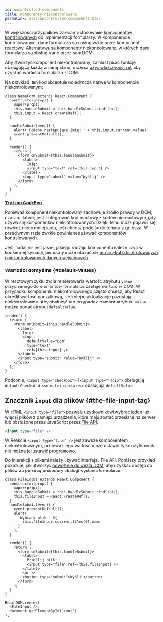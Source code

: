 ```yaml
---
id: uncontrolled-components
title: Komponenty niekontrolowane
permalink: docs/uncontrolled-components.html
---
```


W większości przypadków zalecamy stosowanie [komponentów kontrolowanych](/docs/forms.html#controlled-components) do implementacji formularzy. W komponencie kontrolowanym, dane formularza są obsługiwane przez komponent reactowy. Alternatywą są komponenty niekontrolowane, w których dane formularza są obsługiwane przez sam DOM.

Aby stworzyć komponent niekontrolowany, zamiast pisać funkcję obsługującą każdą zmianę stanu, możesz [użyć właściwości ref](/docs/refs-and-the-dom.html), aby uzyskać wartości formularza z DOM.

Na przykład, ten kod akceptuje pojedynczą nazwę w komponencie niekontrolowanym:

```javascript{5,9,18}
class NameForm extends React.Component {
  constructor(props) {
    super(props);
    this.handleSubmit = this.handleSubmit.bind(this);
    this.input = React.createRef();
  }

  handleSubmit(event) {
    alert('Podano następujące imię: ' + this.input.current.value);
    event.preventDefault();
  }

  render() {
    return (
      <form onSubmit={this.handleSubmit}>
        <label>
          Imię:
          <input type="text" ref={this.input} />
        </label>
        <input type="submit" value="Wyślij" />
      </form>
    );
  }
}
```

[**Try it on CodePen**](https://codepen.io/gaearon/pen/WooRWa?editors=0010)

Ponieważ komponent niekontrolowany zachowuje źródło prawdy w DOM, czasami łatwiej jest zintegrować kod reactowy z kodem niereactowym, gdy używa się komponentów niekontrolowanych. Dzięki temu może pojawić się również nieco mniej kodu, jeśli chcesz podejść do tematu z grubsza. W przeciwnym razie zwykle powinieneś używać komponentów kontrolowanych.

Jeśli nadal nie jest jasne, jakiego rodzaju komponentu należy użyć w konkretnej sytuacji, pomocny może okazać się [ten artykuł o kontrolowanych i niekontrolowanych danych wejściowych](https://goshakkk.name/controlled-vs-uncontrolled-inputs-react/).

### Wartości domyślne {#default-values}

W reactowym cyklu życia renderowania wartość atrybutu `value` przypisanego do elementów formularza zastąpi wartość w DOM. W przypadku komponentu niekontrolowanego często chcesz, aby React określił wartość początkową, ale kolejne aktualizacje pozostają niekontrolowane. Aby obsłużyć ten przypadek, zamiast atrybutu `value` można podać atrybut `defaultValue`.

```javascript{7}
render() {
  return (
    <form onSubmit={this.handleSubmit}>
      <label>
        Imię:
        <input
          defaultValue="Bob"
          type="text"
          ref={this.input} />
      </label>
      <input type="submit" value="Wyślij" />
    </form>
  );
}
```

Podobnie, `<input type="checkbox">` i `<input type="radio">` obsługują `defaultChecked`, a `<select>` i `<textarea>` obsługują `defaultValue`.

## Znacznik `input` dla plików {#the-file-input-tag}

W HTML `<input type="file">` pozwala użytkownikowi wybrać jeden lub więcej plików z pamięci urządzenia, które mają zostać przesłane na serwer lub obsłużone przez JavaScript przez [File API](https://developer.mozilla.org/en-US/docs/Web/API/File/Using_files_from_web_applications).

```html
<input type="file" />
```

W Reakcie `<input type="file" />` jest zawsze komponentem niekontrolowanym, ponieważ jego wartość może ustawić tylko użytkownik - nie można jej ustawić programowo.

Do interakcji z plikami należy używać interfejsu File API. Poniższy przykład pokazuje, jak utworzyć [odwołanie do węzła DOM](/docs/refs-and-the-dom.html), aby uzyskać dostęp do plików za pomocą procedury obsługi wysłania formularza:

```javascript{5,9,18}
class FileInput extends React.Component {
  constructor(props) {
    super(props);
    this.handleSubmit = this.handleSubmit.bind(this);
    this.fileInput = React.createRef();
  }
  handleSubmit(event) {
    event.preventDefault();
    alert(
      `Wybrany plik - ${
        this.fileInput.current.files[0].name
      }`
    );
  }

  render() {
    return (
      <form onSubmit={this.handleSubmit}>
        <label>
          Prześlij plik:
          <input type="file" ref={this.fileInput} />
        </label>
        <br />
        <button type="submit">Wyślij</button>
      </form>
    );
  }
}

ReactDOM.render(
  <FileInput />,
  document.getElementById('root')
);
```

[](codepen://uncontrolled-components/input-type-file)
